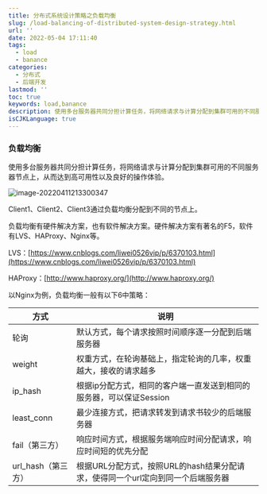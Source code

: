 ```yaml
---
title: 分布式系统设计策略之负载均衡
slug: /load-balancing-of-distributed-system-design-strategy.html
url: ''
date: 2022-05-04 17:11:40
tags:
  - load
  - banance
categories:
  - 分布式
  - 后端开发
lastmod: ''
toc: true
keywords: load,banance
description: 使用多台服务器共同分担计算任务，将网络请求与计算分配到集群可用的不同服务器节点上，从而达到高可用性以及良好的操作体验。
isCJKLanguage: true
---
```

### 负载均衡

使用多台服务器共同分担计算任务，将网络请求与计算分配到集群可用的不同服务器节点上，从而达到高可用性以及良好的操作体验。

![image-20220411213300347](https://img1.terwer.space/image-20220411213300347.png)

Client1、Client2、Client3通过负载均衡分配到不同的节点上。

负载均衡有硬件解决方案，也有软件解决方案。硬件解决方案有著名的F5，软件有LVS、HAProxy、Nginx等。

LVS：[https://www.cnblogs.com/liwei0526vip/p/6370103.html](https://www.cnblogs.com/liwei0526vip/p/6370103.html)

HAProxy：[http://www.haproxy.org/](http://www.haproxy.org/)

以Nginx为例，负载均衡一般有以下6中策略：

| 方式               | 说明                                                         |
| ------------------ | ------------------------------------------------------------ |
| 轮询               | 默认方式，每个请求按照时间顺序逐一分配到后端服务器           |
| weight             | 权重方式，在轮询基础上，指定轮询的几率，权重越大，接收的请求越多 |
| ip_hash            | 根据ip分配方式，相同的客户端一直发送到相同的服务器，可以保证Session |
| least_conn         | 最少连接方式，把请求转发到请求书较少的后端服务器             |
| fail（第三方）     | 响应时间方式，根据服务端响应时间分配请求，响应时间短的优先分配 |
| url_hash（第三方） | 根据URL分配方式，按照URL的hash结果分配请求，使得同一个url定向到同一个后端服务器 |